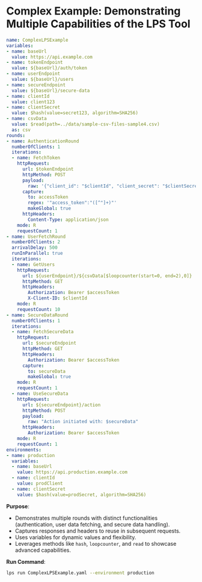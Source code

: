 
# Complex Example: Demonstrating Multiple Capabilities of the LPS Tool

```yaml
name: ComplexLPSExample
variables:
- name: baseUrl
  value: https://api.example.com
- name: tokenEndpoint
  value: ${baseUrl}/auth/token
- name: userEndpoint
  value: ${baseUrl}/users
- name: secureEndpoint
  value: ${baseUrl}/secure-data
- name: clientId
  value: client123
- name: clientSecret
  value: $hash(value=secret123, algorithm=SHA256)
- name: csvData
  value: $read(path=../data/sample-csv-files-sample4.csv)
  as: csv
rounds:
- name: AuthenticationRound
  numberOfClients: 1
  iterations:
  - name: FetchToken
    httpRequest:
      url: $tokenEndpoint
      httpMethod: POST
      payload:
        raw: '{"client_id": "$clientId", "client_secret": "$clientSecret"}'
      capture:
        to: accessToken
        regex: '"access_token":"([^"]+)"'
        makeGlobal: true
      httpHeaders:
        Content-Type: application/json
    mode: R
    requestCount: 1
- name: UserFetchRound
  numberOfClients: 2
  arrivalDelay: 500
  runInParallel: true
  iterations:
  - name: GetUsers
    httpRequest:
      url: ${userEndpoint}/${csvData[$loopcounter(start=0, end=2),0]}
      httpMethod: GET
      httpHeaders:
        Authorization: Bearer $accessToken
        X-Client-ID: $clientId
    mode: R
    requestCount: 10
- name: SecureDataRound
  numberOfClients: 1
  iterations:
  - name: FetchSecureData
    httpRequest:
      url: $secureEndpoint
      httpMethod: GET
      httpHeaders:
        Authorization: Bearer $accessToken
      capture:
        to: secureData
        makeGlobal: true
    mode: R
    requestCount: 1
  - name: UseSecureData
    httpRequest:
      url: ${secureEndpoint}/action
      httpMethod: POST
      payload:
        raw: "Action initiated with: $secureData"
      httpHeaders:
        Authorization: Bearer $accessToken
    mode: R
    requestCount: 1
environments:
- name: production
  variables:
  - name: baseUrl
    value: https://api.production.example.com
  - name: clientId
    value: prodClient
  - name: clientSecret
    value: $hash(value=prodSecret, algorithm=SHA256)
```

**Purpose**:
- Demonstrates multiple rounds with distinct functionalities (authentication, user data fetching, and secure data handling).
- Captures responses and headers to reuse in subsequent requests.
- Uses variables for dynamic values and flexibility.
- Leverages methods like `hash`, `loopcounter`, and `read` to showcase advanced capabilities.

**Run Command**:
```bash
lps run ComplexLPSExample.yaml --environment production
```
